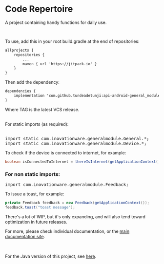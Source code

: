 # Code Repertoire
A project containing handy functions for daily use.

<br />


To use, add this in your root build.gradle at the end of repositories:

```html
allprojects {
	repositories {
		...
		maven { url 'https://jitpack.io' }
	}
}
```

Then add the dependency:

```html
dependencies {
	implementation 'com.github.tundeadetunji:api-android-general_module:TAG'
}
```
Where TAG is the latest VCS release.

<br />
For static imports (as required):
<br />
<br />
<pre>
import static com.inovationware.generalmodule.General.*;
import static com.inovationware.generalmodule.Device.*;
</pre>

To check if the device is connected to internet, for example:
```java
boolean isConnectedToInternet = thereIsInternet(getApplicationContext());
```

<h3>For non static imports:</h3>
<pre>
import com.inovationware.generalmodule.Feedback;
</pre>

To issue a toast, for example:
```java
private Feedback feedback = new Feedback(getApplicationContext());
feedback.toast("toast message");
```


There's a lot of WIP, but it's only expanding, and will also tend toward optimization in future releases.

For more, please check individual documentation, or the <a href="https://tundeadetunji.github.io/api-android-general_module/" target="_blank">main documentation site</a>.

<br />
<br />
For the Java version of this project, see <a href="https://github.com/tundeadetunji/api-java-code" target="_blank">here</a>.
